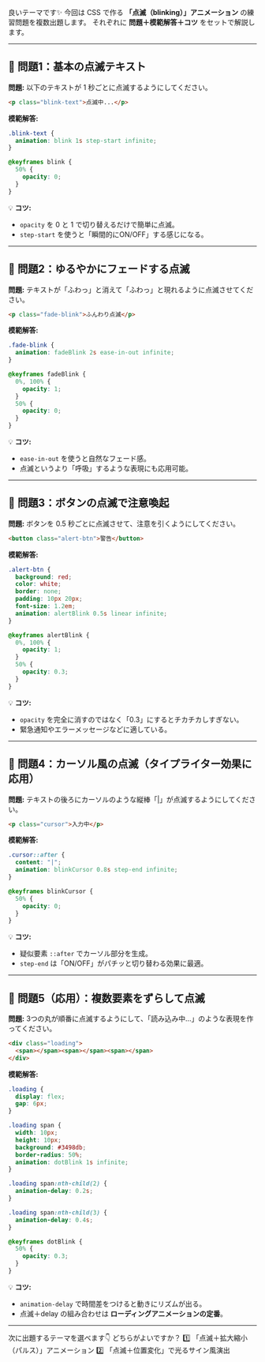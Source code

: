 良いテーマです✨
今回は CSS で作る **「点滅（blinking）」アニメーション** の練習問題を複数出題します。
それぞれに **問題＋模範解答＋コツ** をセットで解説します。

---

## 🎯 問題1：基本の点滅テキスト

**問題:**
以下のテキストが 1 秒ごとに点滅するようにしてください。

```html
<p class="blink-text">点滅中...</p>
```

**模範解答:**

```css
.blink-text {
  animation: blink 1s step-start infinite;
}

@keyframes blink {
  50% {
    opacity: 0;
  }
}
```

💡 **コツ:**

* `opacity` を 0 と 1 で切り替えるだけで簡単に点滅。
* `step-start` を使うと「瞬間的にON/OFF」する感じになる。

---

## 🎯 問題2：ゆるやかにフェードする点滅

**問題:**
テキストが「ふわっ」と消えて「ふわっ」と現れるように点滅させてください。

```html
<p class="fade-blink">ふんわり点滅</p>
```

**模範解答:**

```css
.fade-blink {
  animation: fadeBlink 2s ease-in-out infinite;
}

@keyframes fadeBlink {
  0%, 100% {
    opacity: 1;
  }
  50% {
    opacity: 0;
  }
}
```

💡 **コツ:**

* `ease-in-out` を使うと自然なフェード感。
* 点滅というより「呼吸」するような表現にも応用可能。

---

## 🎯 問題3：ボタンの点滅で注意喚起

**問題:**
ボタンを 0.5 秒ごとに点滅させて、注意を引くようにしてください。

```html
<button class="alert-btn">警告</button>
```

**模範解答:**

```css
.alert-btn {
  background: red;
  color: white;
  border: none;
  padding: 10px 20px;
  font-size: 1.2em;
  animation: alertBlink 0.5s linear infinite;
}

@keyframes alertBlink {
  0%, 100% {
    opacity: 1;
  }
  50% {
    opacity: 0.3;
  }
}
```

💡 **コツ:**

* `opacity` を完全に消すのではなく「0.3」にするとチカチカしすぎない。
* 緊急通知やエラーメッセージなどに適している。

---

## 🎯 問題4：カーソル風の点滅（タイプライター効果に応用）

**問題:**
テキストの後ろにカーソルのような縦棒「|」が点滅するようにしてください。

```html
<p class="cursor">入力中</p>
```

**模範解答:**

```css
.cursor::after {
  content: "|";
  animation: blinkCursor 0.8s step-end infinite;
}

@keyframes blinkCursor {
  50% {
    opacity: 0;
  }
}
```

💡 **コツ:**

* 疑似要素 `::after` でカーソル部分を生成。
* `step-end` は「ON/OFF」がパチッと切り替わる効果に最適。

---

## 🎯 問題5（応用）：複数要素をずらして点滅

**問題:**
3つの丸が順番に点滅するようにして、「読み込み中…」のような表現を作ってください。

```html
<div class="loading">
  <span></span><span></span><span></span>
</div>
```

**模範解答:**

```css
.loading {
  display: flex;
  gap: 6px;
}

.loading span {
  width: 10px;
  height: 10px;
  background: #3498db;
  border-radius: 50%;
  animation: dotBlink 1s infinite;
}

.loading span:nth-child(2) {
  animation-delay: 0.2s;
}

.loading span:nth-child(3) {
  animation-delay: 0.4s;
}

@keyframes dotBlink {
  50% {
    opacity: 0.3;
  }
}
```

💡 **コツ:**

* `animation-delay` で時間差をつけると動きにリズムが出る。
* 点滅＋delay の組み合わせは **ローディングアニメーションの定番**。

---

次に出題するテーマを選べます👇
どちらがよいですか？
1️⃣ 「点滅＋拡大縮小（パルス）」アニメーション
2️⃣ 「点滅＋位置変化」で光るサイン風演出
